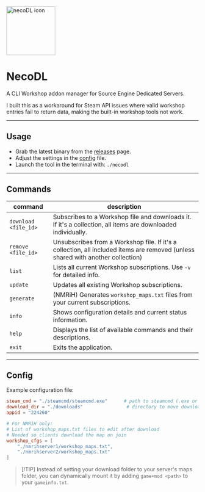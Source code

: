 
<img height="128" alt="necoDL icon" src="https://github.com/user-attachments/assets/65c94234-faca-4b64-9487-e91cf232f543" />

# NecoDL

A CLI Workshop addon manager for Source Engine Dedicated Servers.

I built this as a workaround for Steam API issues where valid workshop entries fail to return data, making the built-in workshop tools not work.

---

## Usage

* Grab the latest binary from the [releases](https://github.com/dysphie/neco-dl/releases) page.
* Adjust the settings in the [config](https://github.com/dysphie/neco-dl?tab=readme-ov-file#config) file.
* Launch the tool in the terminal with: `./necodl`

---

## Commands

| command              | description                                                                                                                                                                                         |
| -------------------- | --------------------------------------------------------------------------------------------------------------------------------------------------------------------------------------------------- |
| `download <file_id>` | Subscribes to a Workshop file and downloads it. If it's a collection, all items are downloaded individually. |
| `remove <file_id>`   | Unsubscribes from a Workshop file. If it's a collection, all included items are removed (unless shared with another collection)                          |
| `list`               | Lists all current Workshop subscriptions. Use `-v` for detailed info.                                                                                                                               |
| `update`             | Updates all existing Workshop subscriptions.                                                                                               |
| `generate`           | (NMRiH) Generates `workshop_maps.txt` files from your current subscriptions.                                                                                                                             |
| `info`               | Shows configuration details and current status information.                                                                                                                                         |
| `help`               | Displays the list of available commands and their descriptions.                                                                                                                                     |
| `exit`               | Exits the application.                                                                                                                                                                              |

---

## Config

Example configuration file:

```toml
steam_cmd = "./steamcmd/steamcmd.exe"      # path to steamcmd (.exe or .sh)
download_dir = "./downloads"                # directory to move downloaded files
appid = "224260"

# For NMRiH only:
# List of workshop_maps.txt files to edit after download
# Needed so clients download the map on join
workshop_cfgs = [
    "./nmrihserver1/workshop_maps.txt",
    "./nmrihserver2/workshop_maps.txt"
]
```

> \[!TIP]
> Instead of setting your download folder to your server's maps folder, you can dynamically mount it by adding `game+mod <path>` to your `gameinfo.txt`.

